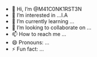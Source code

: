 - 👋 Hi, I’m @M41C0NK1RST3N
- 👀 I’m interested in ...I.A
- 🌱 I’m currently learning ...
- 💞️ I’m looking to collaborate on ...
- 📫 How to reach me ...
- 😄 Pronouns: ...
- ⚡ Fun fact: ...

<!---
M41C0NK1RST3N/M41C0NK1RST3N is a ✨ special ✨ repository because its `README.md` (this file) appears on your GitHub profile.
You can click the Preview link to take a look at your changes.
--->
